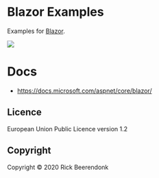 # Blazor Examples

Examples for [Blazor](https://dotnet.microsoft.com/apps/aspnet/web-apps/blazor).

![](https://img.shields.io/github/license/rickbeerendonk/blazor-examples.svg)

# Docs

- https://docs.microsoft.com/aspnet/core/blazor/

## Licence

European Union Public Licence version 1.2

## Copyright

Copyright © 2020 Rick Beerendonk
